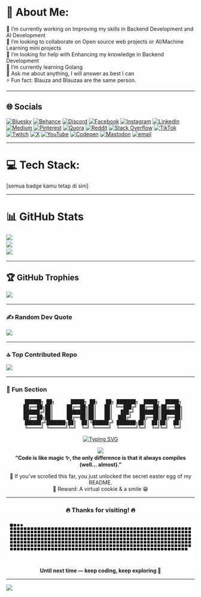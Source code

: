 




# 💫 About Me:
🔭 I’m currently working on Improving my skills in Backend Development and AI Development  
👯 I’m looking to collaborate on Open source web projects or AI/Machine Learning mini projects  
🤝 I’m looking for help with Enhancing my knowledge in Backend Development  
🌱 I’m currently learning Golang  
💬 Ask me about anything, I will answer as best I can  
⚡ Fun fact: Blauza and Blauzaa are the same person.  

---

## 🌐 Socials
[![Bluesky](https://img.shields.io/badge/bluesky-0285FF?style=for-the-badge&logo=bluesky&logoColor=%23FFFFFF)](https://bsky.app/profile/Blauzaa) 
[![Behance](https://img.shields.io/badge/Behance-1769ff?logo=behance&logoColor=white)](https://behance.net/Blauzaa) 
[![Discord](https://img.shields.io/badge/Discord-%237289DA.svg?logo=discord&logoColor=white)](https://discord.gg/Blauzaa) 
[![Facebook](https://img.shields.io/badge/Facebook-%231877F2.svg?logo=Facebook&logoColor=white)](https://facebook.com/Blauzaa) 
[![Instagram](https://img.shields.io/badge/Instagram-%23E4405F.svg?logo=Instagram&logoColor=white)](https://instagram.com/Blauzaa) 
[![LinkedIn](https://img.shields.io/badge/LinkedIn-%230077B5.svg?logo=linkedin&logoColor=white)](https://linkedin.com/in/Blauzaa) 
[![Medium](https://img.shields.io/badge/Medium-12100E?logo=medium&logoColor=white)](https://medium.com/@Blauzaa) 
[![Pinterest](https://img.shields.io/badge/Pinterest-%23E60023.svg?logo=Pinterest&logoColor=white)](https://pinterest.com/Blauzaa) 
[![Quora](https://img.shields.io/badge/Quora-%23B92B27.svg?logo=Quora&logoColor=white)](https://quora.com/profile/Blauzaa) 
[![Reddit](https://img.shields.io/badge/Reddit-%23FF4500.svg?logo=Reddit&logoColor=white)](https://reddit.com/user/Blauzaa) 
[![Stack Overflow](https://img.shields.io/badge/-Stackoverflow-FE7A16?logo=stack-overflow&logoColor=white)](https://stackoverflow.com/users/Blauzaa) 
[![TikTok](https://img.shields.io/badge/TikTok-%23000000.svg?logo=TikTok&logoColor=white)](https://tiktok.com/@Blauzaa) 
[![Twitch](https://img.shields.io/badge/Twitch-%239146FF.svg?logo=Twitch&logoColor=white)](https://twitch.tv/Blauzaa) 
[![X](https://img.shields.io/badge/X-black.svg?logo=X&logoColor=white)](https://x.com/Blauzaa) 
[![YouTube](https://img.shields.io/badge/YouTube-%23FF0000.svg?logo=YouTube&logoColor=white)](https://youtube.com/@Blauzaa) 
[![Codepen](https://img.shields.io/badge/Codepen-000000?logo=codepen&logoColor=white)](https://codepen.io/Blauzaa) 
[![Mastodon](https://img.shields.io/badge/-MASTODON-%232B90D9?logo=mastodon&logoColor=white)](https://mastodon.social/@@Blauzaa) 
[![email](https://img.shields.io/badge/Email-D14836?logo=gmail&logoColor=white)](mailto:Blauzaa@gmail.com) 

---

# 💻 Tech Stack:
[semua badge kamu tetap di sini]

---

# 📊 GitHub Stats
![](https://github-readme-stats.vercel.app/api?username=Blauzaa&theme=dark&hide_border=false&include_all_commits=true&count_private=true)  
![](https://nirzak-streak-stats.vercel.app/?user=Blauzaa&theme=dark&hide_border=false)  
![](https://github-readme-stats.vercel.app/api/top-langs/?username=Blauzaa&theme=dark&hide_border=false&include_all_commits=true&count_private=true&layout=compact)  

---

## 🏆 GitHub Trophies
![](https://github-profile-trophy.vercel.app/?username=Blauzaa&theme=dark&no-frame=false&no-bg=true&margin-w=4)

---

### ✍️ Random Dev Quote
![](https://quotes-github-readme.vercel.app/api?type=horizontal&theme=radical)

---

### 🔝 Top Contributed Repo
![](https://github-contributor-stats.vercel.app/api?username=Blauzaa&limit=5&theme=dark&combine_all_yearly_contributions=true)

---

### 👾 Fun Section
<pre align="center" style="white-space: pre-wrap; word-wrap: break-word; font-size: 12px;">
  ██████╗ ██╗      █████╗ ██╗   ██╗ ███████╗  █████╗  █████╗
  ██╔══██╗██║     ██╔══██╗██║   ██║ ╚══███╔╝ ██╔══██╗██╔══██╗
  ██████╔╝██║     ███████║██║   ██║   ███╔╝  ███████║███████║
  ██╔══██╗██║     ██╔══██║██║   ██║  ███╔╝   ██╔══██║██╔══██║
  ██████╔╝███████╗██║  ██║╚██████╔╝ ███████╗██║  ██║██║  ██║
  ╚═════╝ ╚══════╝╚═╝  ╚═╝ ╚═════╝  ╚══════╝╚═╝  ╚═╝╚═╝  ╚═╝
</pre>

<p align="center">
  <a href="https://github.com/Blauzaa">
    <img src="https://readme-typing-svg.herokuapp.com?font=Fira+Code&size=25&pause=1000&color=FFFFFF&center=true&vCenter=true&width=550&lines=Always+learning,+always+coding;Never+stop+exploring;Backend+is+my+playground;AI+is+the+future." alt="Typing SVG" />
  </a>
</p>

<p align="center">
  <img src="https://media.giphy.com/media/xT9IgzoKnwFNmISR8I/giphy.gif" width="800" /><br/>
  <b>“Code is like magic ✨, the only difference is that it always compiles (well... almost).”</b>
</p>

<p align="center">
  🧩 If you've scrolled this far, you just unlocked the secret easter egg of my README.<br/>
  🍪 Reward: A virtual cookie & a smile 😁
</p>

---

<h3 align="center">🔥 Thanks for visiting! 🔥</h3>
<p align="center">
  <img src="https://github.com/Platane/snk/raw/output/github-contribution-grid-snake.svg" alt="snake animation" />
</p>

<p align="center">
  <b>Until next time — keep coding, keep exploring 🚀</b>
</p>

---
[![](https://visitcount.itsvg.in/api?id=Blauzaa&icon=0&color=0)](https://visitcount.itsvg.in)
